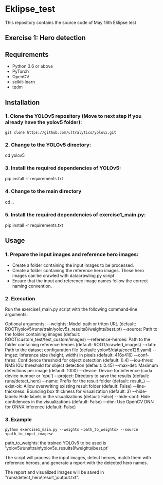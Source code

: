 # Eklipse_test
This repository contains the source code of May 16th Eklipse test
## Exercise 1: Hero detection


## Requirements
- Python 3.6 or above
- PyTorch
- OpenCV
- scikit-learn
- tqdm

## Installation

### 1. Clone the YOLOv5 repository (Move to next step if you already have the yolov5 folder):

```shell
git clone https://github.com/ultralytics/yolov5.git
```

### 2. Change to the YOLOv5 directory:

cd yolov5

### 3. Install the required dependencies of YOLOv5:

pip install -r requirements.txt

### 4. Change to the main directory

cd ..

### 5. Install the required dependencies of exercise1_main.py:

pip install -r requirements.txt

## Usage

### 1. Prepare the input images and reference hero images:
- Create a folder containing the input images to be processed.
- Create a folder containing the reference hero images. These hero images can be crawled with datacrawling.py script
- Ensure that the input and reference image names follow the correct naming convention.

### 2. Execution
Run the exercise1_main.py script with the following command-line arguments:

Optional arguments:
--weights: Model path or triton URL (default: ROOT/yolov5/runs/train/yolov5s_results8/weights/best.pt)
--source: Path to the folder containing images (default: ROOT/custom_test/test_custom/images)
--reference-heroes: Path to the folder containing reference heroes (default: ROOT/crawled_images)
--data: Path to the dataset configuration file (default: yolov5/data/coco128.yaml)
--imgsz: Inference size (height, width) in pixels (default: 416x416)
--conf-thres: Confidence threshold for object detection (default: 0.4)
--iou-thres: NMS IOU threshold for object detection (default: 0.45)
--max-det: Maximum detections per image (default: 1000)
--device: Device for inference (cuda device number or 'cpu')
--project: Directory to save the results (default: runs/detect_hero)
--name: Prefix for the result folder (default: result_)
--exist-ok: Allow overwriting existing result folder (default: False)
--line-thickness: Bounding box thickness for visualization (default: 3)
--hide-labels: Hide labels in the visualizations (default: False)
--hide-conf: Hide confidences in the visualizations (default: False)
--dnn: Use OpenCV DNN for ONNX inference (default: False)

### 3. Example

```shell
python exercise1_main.py --weights <path_to_weights> --source <path_to_input_images>
```

path_to_weights: the trained YOLOv5 to be used is 'yolov5\runs\train\yolov5s_results8\weights\best.pt'

The script will process the input images, detect heroes, match them with reference heroes, and generate a report with the detected hero names.

The report and visualized images will be saved in "runs\detect_hero\result_\output.txt".


